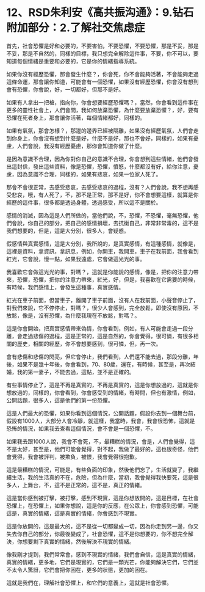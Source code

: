 # 12、RSD朱利安《高共振沟通》：9.钻石附加部分：2.了解社交焦虑症

首先，社會恐懼是好和必要的，不要害怕，不要恐懼，不要恐懼，那是不妥，那是不妥，那是不自然的，同樣的目標，我只想完全解除這件事，不要，你不可以，要知道每個情緒是重要和必要的，它是你的情緒指導系統。

如果你沒有經歷恐懼，那會發生什麼？，你會死，你不會能夠活著，不會能夠走過這條命運，那會讓你知道，可能會有一個恐懼，如果沒有經歷恐懼，你會沒有想到會有恐懼，你會說，好，一切都好，但那不是好。

如果有人拿出一把槍，指向你，你會想要經歷恐懼嗎？，當然，你會看到這件事在更多的靈性社會上，人們會問，我如何放棄恐懼，為什麼要放棄恐懼？，好，要有恐懼在死者身上，那會讓你活著，每個情緒都好，同樣的。

如果有氣氛，那會怎樣？，那邊的邊界已經被隔離，如果沒有經歷氣氛，人們會走到你身上，你會沒有想到什麼是好，什麼不是好，那也不會好，同樣的，如果有憂慮，人們會說，我沒有經歷憂慮，那你會知道你做了什麼。

是因為意識不合理，因為你對你自己的意識不合理，你會想到這些情緒，他們會發出這封信，發出這些資料，像是恐懼，恐懼，憤怒，什麼都沒有好，給你注意，憂慮，因為意識不合理，同樣的，如果有悲哀，如果一位家人死了。

那會不會很正常，去感受悲哀，去感受悲哀的過程，沒有？人們會說，我不想再感受悲哀，哦，有人死了，不，那不是正常，那不是好，你不會想要這樣，就算是你經歷的這件事，很多都是透過身體，透過感受，所以這不是關於。

感情的消滅，因為這是人們所做的，當他們說，不，恐懼，不恐懼，毫無恐懼，他們會說，你自己的部分，把自己的感情損壞，去抗衡自己，非常非常毒的，這不是我們想要的，但是，這是大分別，很多人，會疑惑。

假感情與真實感情，這是大分別，我所說的，是真實感情，有這種感情，就像是，這裡是資料，拿資訊，拿訊息，例如，你開車，我開車，車子在我前面，我會看到紅光，它會說，慢一點，如果我遠處，它會做這光光的事。

我喜歡它會做這光光的事，對嗎？，這就是你能說的感情，像是，把你的注意力帶來，恐懼，恐懼，把你的注意力帶來，紅光，好，但是，我喜歡在它需要的時候，有時候，我們感情上，會發生這種事，真實感情。

紅光在車子前面，但當車子，離開了車子前面，沒有人在我前面，小聲音停止了，對我們來說，它不停停止，對嗎？，很少人會感到，完全放鬆，即使沒有原因，不放鬆，像是，沒有恐懼，為什麼我現在不放鬆，對嗎？。

這是你會開始，把真實感情帶來偽情，你會看到，例如，有人可能會走過一段分離，會走過悲傷的過程，這是正常的，這是自然的，你會覺得，很可憐，有很多相關的歷史，相關的經歷，你不會想要感到，很可憐，但，再一次。

會有悲傷和悲傷的閃亮，但它會停止，我們看到，人們還不能去過，那段分離，年後，如果不是幾十年後，你會看到，70、80歲，還在，有時候，甚至是，再次結婚，我的第一妻子，不能去過，這點，並不是正確的。

有些事情停止了，這是不再是真實的，不再是真實的，這是你想放過的，這就是你想放過的，同樣的，你會看到，你會感受到的情緒，有時間，但也有激情，例如，公開話題，很多人，這是他們的第一份恐懼。

這是人們最大的恐懼，如果你看到這個情況，公開話題，假設你去到一個舞台前，假設有1000人，大部分人會冷靜，就這樣，我當時，我會，我會很恐怖，這就是恐怖的情況，如果我去查看這個情況，會不會是一個恐懼，不。

如果我去跟1000人說，我會不會死，不，最糟糕的情況，會是，人們會覺得，這不是太好，甚至是，他們可能會覺得，對不起，我做了最好的，這也很奇怪，他們會覺得，我會被評判，被欺負，被恨，我會覺得很抱歉。

這是最糟糕的情況，可能是，有些負面的印象，然後他們忘了，生活就變了，我繼續生活，我的生活真的不在，危險，但為什麼，當初，我會覺得我快要死，這是很多人，上舞台，不，這不是正常的，這不是，真正的情緒。

這是當你感到被打擊，被打擊，感到不現實，這是你想放開的，這是目標，在社會恐懼上，在恐懼上，如果你想說，這是你的反應，在公眾上，你會感到恐懼，可能這是，真實的情緒，這是真實的情緒，你會感到不現實。

這是你放開的，這是最大的，這不是從一切都變成一切，因為你走到另一邊，你又失去你自己的部分，你最後變成了，社會恐懼，這不是你想要的，你不想完全解決，你想要剩下真實的情緒，然後解決不現實的情緒。

像我剛才提到，我們常常會，感到不現實的情緒，我們會自信，這是真實的情緒，真實的情緒，更多地，它們是現實的，它們是一顆光芒，你能夠解決它們，它們並不太令人驚訝，它們會把你困在，更多的狀態，更加的困在。

這就是我們在，理解社會恐懼上，和它們的意義上，這就是社會恐懼。
